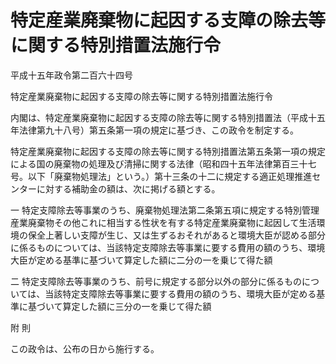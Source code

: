 # 特定産業廃棄物に起因する支障の除去等に関する特別措置法施行令

平成十五年政令第二百六十四号

特定産業廃棄物に起因する支障の除去等に関する特別措置法施行令

内閣は、特定産業廃棄物に起因する支障の除去等に関する特別措置法（平成十五年法律第九十八号）第五条第一項の規定に基づき、この政令を制定する。

特定産業廃棄物に起因する支障の除去等に関する特別措置法第五条第一項の規定による国の廃棄物の処理及び清掃に関する法律（昭和四十五年法律第百三十七号。以下「廃棄物処理法」という。）第十三条の十二に規定する適正処理推進センターに対する補助金の額は、次に掲げる額とする。

一 特定支障除去等事業のうち、廃棄物処理法第二条第五項に規定する特別管理産業廃棄物その他これに相当する性状を有する特定産業廃棄物に起因して生活環境の保全上著しい支障が生じ、又は生ずるおそれがあると環境大臣が認める部分に係るものについては、当該特定支障除去等事業に要する費用の額のうち、環境大臣が定める基準に基づいて算定した額に二分の一を乗じて得た額

二 特定支障除去等事業のうち、前号に規定する部分以外の部分に係るものについては、当該特定支障除去等事業に要する費用の額のうち、環境大臣が定める基準に基づいて算定した額に三分の一を乗じて得た額

附 則

この政令は、公布の日から施行する。
